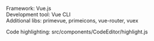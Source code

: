 Framework: Vue.js  
Development tool: Vue CLI  
Additional libs: primevue, primeicons, vue-router, vuex  

Code highlighting: src/components/CodeEditor/highlight.js  
